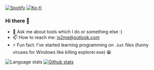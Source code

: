 [![Spotify](https://img.shields.io/badge/Spotify-1ED760?&style=for-the-badge&logo=spotify&logoColor=white)](https://open.spotify.com/user/4rhkic75en8arbjkpez8fhryk?si=GpGicT3rQZ6bLgw36uET9A) [![Ko-fi](https://img.shields.io/badge/Ko--fi-F16061?style=for-the-badge&logo=ko-fi&logoColor=white)](https://ko-fi.com/acacode)

### Hi there 👋

- 💬 Ask me about tools which I do or something else :)
- 📫 How to reach me: js2me@outlook.com
- ⚡ Fun fact: I've started learning programming on `.bat` files (funny viruses for Windows like killing explorer.exe) 😁  

![Language stats](https://github-readme-stats.vercel.app/api/top-langs/?username=js2me&theme=buefy)  [![Github stats](https://github-readme-stats.vercel.app/api?username=js2me&show_icons=true&theme=buefy)](https://github.com/anuraghazra/github-readme-stats)
